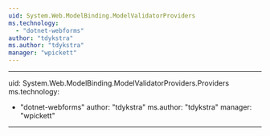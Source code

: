 ```yaml
---
uid: System.Web.ModelBinding.ModelValidatorProviders
ms.technology: 
  - "dotnet-webforms"
author: "tdykstra"
ms.author: "tdykstra"
manager: "wpickett"
---
```


---
uid: System.Web.ModelBinding.ModelValidatorProviders.Providers
ms.technology: 
  - "dotnet-webforms"
author: "tdykstra"
ms.author: "tdykstra"
manager: "wpickett"
---
